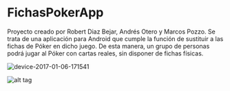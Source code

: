 # FichasPokerApp

Proyecto creado por Robert Diaz Bejar, Andrés Otero y Marcos Pozzo.
Se trata de una aplicación para Android que cumple la función de sustituir a las fichas de Póker en dicho juego.
De esta manera, un grupo de personas podrá jugar al Póker con cartas reales, sin disponer de fichas físicas.


![device-2017-01-06-171541](https://cloud.githubusercontent.com/assets/17803024/21731635/0e581278-d434-11e6-930f-4f6e1c8ad4a5.png)

![alt tag](https://raw.githubusercontent.com/robertdb/FichasPokerApp/master/app/src/main/res/drawable/to/layout2017_01_18_005732.png)

